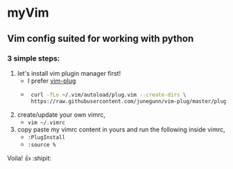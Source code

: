 # myVim
## Vim config suited for working with python

### 3 simple steps: 
1. let's install vim plugin manager first!
   - I prefer [vim-plug](https://github.com/junegunn/vim-plug)
   - ```sh
      curl -fLo ~/.vim/autoload/plug.vim --create-dirs \
      https://raw.githubusercontent.com/junegunn/vim-plug/master/plug.vim
      ``` 
2. create/update your own vimrc,
   - `vim ~/.vimrc`
3. copy paste my vimrc content in yours and run the following inside vimrc,
   - `:PlugInstall`  
   - `:source %`

Voila! :+1: :shipit:
